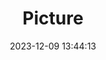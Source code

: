 ---
weight: 1
images:
- /images/edited/119.jpeg
title: Picture
date: 2023-12-09 13:44:13
tags: [luminarneo,work,ILCE7M3,51.5,truck,car,train]
---
